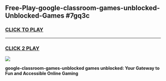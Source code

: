 
## Free-Play-google-classroom-games-unblocked-Unblocked-Games #7gq3c
<h3>
<a href="https://news.freeplayer.one?title=google-classroom-games-unblocked&ref=8M">CLICK TO PLAY</a></h3>
<hr>

<h3>
<a href="https://news.freeplayer.one?title=google-classroom-games-unblocked&ref=8M">CLICK 2 PLAY</a>
  
</h3>

<a href="https://news.freeplayer.one?title=google-classroom-games-unblocked&ref=8M"><img src="https://clearcache.store/games.png"></a>


**google-classroom-games-unblocked games unblocked: Your Gateway to Fun and Accessible Online Gaming**
